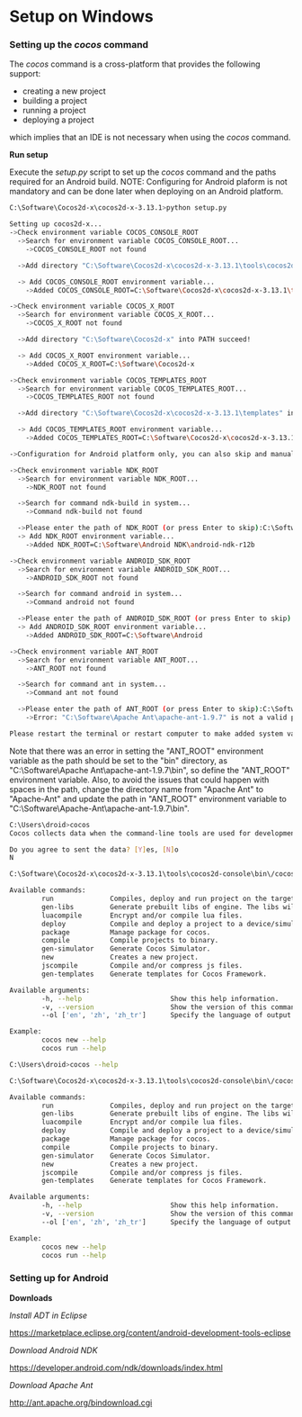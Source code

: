 # Setup on Windows 

### Setting up the *cocos* command

The *cocos* command is a cross-platform that provides the following support:

* creating a new project
* building a project
* running a project
* deploying a project

which implies that an IDE is not necessary when using the *cocos* command.

**Run setup**

Execute the *setup.py* script to set up the *cocos* command and the paths required for an Android build. NOTE: Configuring for Android plaform is not mandatory and can be done later when deploying on an Android platform.

```sh
C:\Software\Cocos2d-x\cocos2d-x-3.13.1>python setup.py

Setting up cocos2d-x...
->Check environment variable COCOS_CONSOLE_ROOT
  ->Search for environment variable COCOS_CONSOLE_ROOT...
    ->COCOS_CONSOLE_ROOT not found

  ->Add directory "C:\Software\Cocos2d-x\cocos2d-x-3.13.1\tools\cocos2d-console\bin" into PATH succeed!

  -> Add COCOS_CONSOLE_ROOT environment variable...
    ->Added COCOS_CONSOLE_ROOT=C:\Software\Cocos2d-x\cocos2d-x-3.13.1\tools\cocos2d-console\bin

->Check environment variable COCOS_X_ROOT
  ->Search for environment variable COCOS_X_ROOT...
    ->COCOS_X_ROOT not found

  ->Add directory "C:\Software\Cocos2d-x" into PATH succeed!

  -> Add COCOS_X_ROOT environment variable...
    ->Added COCOS_X_ROOT=C:\Software\Cocos2d-x

->Check environment variable COCOS_TEMPLATES_ROOT
  ->Search for environment variable COCOS_TEMPLATES_ROOT...
    ->COCOS_TEMPLATES_ROOT not found

  ->Add directory "C:\Software\Cocos2d-x\cocos2d-x-3.13.1\templates" into PATH succeed!

  -> Add COCOS_TEMPLATES_ROOT environment variable...
    ->Added COCOS_TEMPLATES_ROOT=C:\Software\Cocos2d-x\cocos2d-x-3.13.1\templates

->Configuration for Android platform only, you can also skip and manually edit your environment variables

->Check environment variable NDK_ROOT
  ->Search for environment variable NDK_ROOT...
    ->NDK_ROOT not found

  ->Search for command ndk-build in system...
    ->Command ndk-build not found

  ->Please enter the path of NDK_ROOT (or press Enter to skip):C:\Software\Android NDK\android-ndk-r12b
  -> Add NDK_ROOT environment variable...
    ->Added NDK_ROOT=C:\Software\Android NDK\android-ndk-r12b

->Check environment variable ANDROID_SDK_ROOT
  ->Search for environment variable ANDROID_SDK_ROOT...
    ->ANDROID_SDK_ROOT not found

  ->Search for command android in system...
    ->Command android not found

  ->Please enter the path of ANDROID_SDK_ROOT (or press Enter to skip):C:\Software\Android
  -> Add ANDROID_SDK_ROOT environment variable...
    ->Added ANDROID_SDK_ROOT=C:\Software\Android

->Check environment variable ANT_ROOT
  ->Search for environment variable ANT_ROOT...
    ->ANT_ROOT not found

  ->Search for command ant in system...
    ->Command ant not found

  ->Please enter the path of ANT_ROOT (or press Enter to skip):C:\Software\Apache Ant\apache-ant-1.9.7
    ->Error: "C:\Software\Apache Ant\apache-ant-1.9.7" is not a valid path of ANT_ROOT. Ignoring it.

Please restart the terminal or restart computer to make added system variables take effect
```

Note that there was an error in setting the "ANT_ROOT" environment variable as the path should be set to the "bin" directory, as "C:\Software\Apache Ant\apache-ant-1.9.7\bin", so define the "ANT_ROOT" environment variable. Also, to avoid the issues that could happen with spaces in the path, change the directory name from "Apache Ant" to "Apache-Ant" and update the path in "ANT_ROOT" environment variable to "C:\Software\Apache-Ant\apache-ant-1.9.7\bin".

```sh
C:\Users\droid>cocos
Cocos collects data when the command-line tools are used for development. This data is examined in the aggregate only and is used to continually innovate and improve Cocos products. This data is anonymous and includes, but is not limited to, a unique hardware identifier, version number our software and information on which tools and/or services in Cocos products are being used and how they are being used. We take your privacy seriously and we do not share or sell any of this data. You can opt-out from sharing this data with us, but by sharing you help contribute to growth of Cocos.

Do you agree to sent the data? [Y]es, [N]o
N

C:\Software\Cocos2d-x\cocos2d-x-3.13.1\tools\cocos2d-console\bin\/cocos.py 2.1 - cocos console: A command line tool for Cocos2d-x.

Available commands:
        run              Compiles, deploy and run project on the target.
        gen-libs         Generate prebuilt libs of engine. The libs will be placed in 'prebuilt' folder of the engine root path.
        luacompile       Encrypt and/or compile lua files.
        deploy           Compile and deploy a project to a device/simulator.
        package          Manage package for cocos.
        compile          Compile projects to binary.
        gen-simulator    Generate Cocos Simulator.
        new              Creates a new project.
        jscompile        Compile and/or compress js files.
        gen-templates    Generate templates for Cocos Framework.

Available arguments:
        -h, --help                      Show this help information.
        -v, --version                   Show the version of this command tool.
        --ol ['en', 'zh', 'zh_tr']      Specify the language of output messages.

Example:
        cocos new --help
        cocos run --help
```

```sh
C:\Users\droid>cocos --help

C:\Software\Cocos2d-x\cocos2d-x-3.13.1\tools\cocos2d-console\bin\/cocos.py 2.1 - cocos console: A command line tool for Cocos2d-x.

Available commands:
        run              Compiles, deploy and run project on the target.
        gen-libs         Generate prebuilt libs of engine. The libs will be placed in 'prebuilt' folder of the engine root path.
        luacompile       Encrypt and/or compile lua files.
        deploy           Compile and deploy a project to a device/simulator.
        package          Manage package for cocos.
        compile          Compile projects to binary.
        gen-simulator    Generate Cocos Simulator.
        new              Creates a new project.
        jscompile        Compile and/or compress js files.
        gen-templates    Generate templates for Cocos Framework.

Available arguments:
        -h, --help                      Show this help information.
        -v, --version                   Show the version of this command tool.
        --ol ['en', 'zh', 'zh_tr']      Specify the language of output messages.

Example:
        cocos new --help
        cocos run --help
```

### Setting up for Android

**Downloads**

*Install ADT in Eclipse*

https://marketplace.eclipse.org/content/android-development-tools-eclipse

*Download Android NDK*

https://developer.android.com/ndk/downloads/index.html

*Download Apache Ant*

http://ant.apache.org/bindownload.cgi
